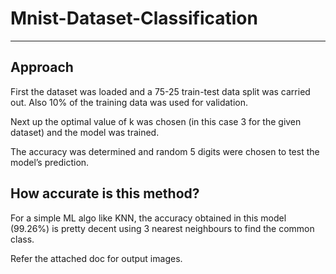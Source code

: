 # Mnist-Dataset-Classification
---------------------------------------------------------------------------------------------------------------------------------------

Approach
---------------------------------------------------------------------------------------------------------

First the dataset was loaded and a 75-25 train-test data split was carried out. Also 10% of the training data was used for validation. 

Next up the optimal value of k was chosen (in this case 3 for the given dataset) and the model was trained. 

The accuracy was determined and random 5 digits were chosen to test the model’s prediction.


How accurate is this method?
-------------------------------------------------------------------------------------------------------------------------
For a simple ML algo like KNN, the accuracy obtained in this model (99.26%) is pretty decent using 3 nearest neighbours to find the common class.

Refer the attached doc for output images.
